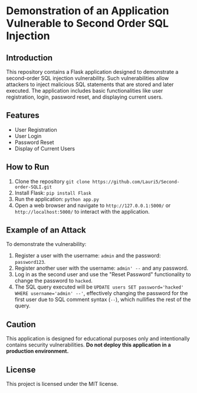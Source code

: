 # Demonstration of an Application Vulnerable to Second Order SQL Injection

## Introduction
This repository contains a Flask application designed to demonstrate a second-order SQL injection vulnerability. Such vulnerabilities allow attackers to inject malicious SQL statements that are stored and later executed. The application includes basic functionalities like user registration, login, password reset, and displaying current users.

## Features
- User Registration
- User Login
- Password Reset
- Display of Current Users

## How to Run
1. Clone the repository `git clone https://github.com/Lauri5/Second-order-SQLI.git`
2. Install Flask: `pip install Flask`
3. Run the application: `python app.py`
4. Open a web browser and navigate to `http://127.0.0.1:5000/` or `http://localhost:5000/` to interact with the application.

## Example of an Attack
To demonstrate the vulnerability:
1. Register a user with the username: `admin` and the password: `password123`.
2. Register another user with the username: `admin' --` and any password.
3. Log in as the second user and use the "Reset Password" functionality to change the password to `hacked`.
4. The SQL query executed will be `UPDATE users SET password='hacked' WHERE username='admin' --'`, effectively changing the password for the first user due to SQL comment syntax (`--`), which nullifies the rest of the query.

## Caution
This application is designed for educational purposes only and intentionally contains security vulnerabilities. **Do not deploy this application in a production environment.**

## License
This project is licensed under the MIT license.
